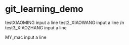 # git_learning_demo
testXIAOMING input a line
test2_XIAOWANG input a line
/n test3_XIAOZHANG input a line

MY_mac input a line